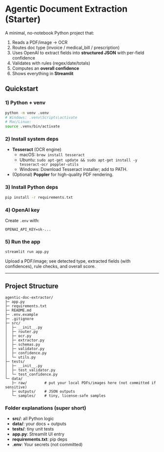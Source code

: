 
# Agentic Document Extraction (Starter)

A minimal, no-notebook Python project that:
1) Reads a PDF/image → OCR
2) Routes doc type (invoice / medical_bill / prescription)
3) Uses OpenAI to extract fields into **structured JSON** with per-field confidence
4) Validates with rules (regex/date/totals)
5) Computes an **overall confidence**
6) Shows everything in **Streamlit**

## Quickstart

### 1) Python + venv
```bash
python -m venv .venv
# Windows: .venv\Scripts\activate
# Mac/Linux:
source .venv/bin/activate
```

### 2) Install system deps
- **Tesseract** (OCR engine)
  - macOS: `brew install tesseract`
  - Ubuntu: `sudo apt-get update && sudo apt-get install -y tesseract-ocr poppler-utils`
  - Windows: Download Tesseract installer; add to PATH.
- (Optional) **Poppler** for high-quality PDF rendering.

### 3) Install Python deps
```bash
pip install -r requirements.txt
```

### 4) OpenAI key
Create `.env` with:
```
OPENAI_API_KEY=sk-...
```

### 5) Run the app
```bash
streamlit run app.py
```

Upload a PDF/image; see detected type, extracted fields (with confidences), rule checks, and overall score.

---

## Project Structure

```
agentic-doc-extractor/
├─ app.py
├─ requirements.txt
├─ README.md
├─ .env.example
├─ .gitignore
├─ src/
│  ├─ __init__.py
│  ├─ router.py
│  ├─ ocr.py
│  ├─ extractor.py
│  ├─ schemas.py
│  ├─ validator.py
│  ├─ confidence.py
│  └─ utils.py
├─ tests/
│  ├─ __init__.py
│  ├─ test_validator.py
│  └─ test_confidence.py
└─ data/
   ├─ raw/        # put your local PDFs/images here (not committed if sensitive)
   ├─ outputs/    # JSON outputs
   └─ samples/    # tiny, license-safe samples
```

### Folder explanations (super short)
- **src/**: all Python logic
- **data/**: your docs + outputs
- **tests/**: tiny unit tests
- **app.py**: Streamlit UI entry
- **requirements.txt**: pip deps
- **.env**: Your secrets (not committed)







